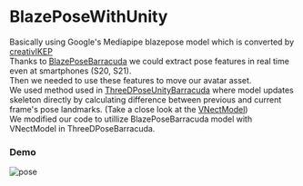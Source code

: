 # BlazePoseWithUnity

Basically using Google's Mediapipe blazepose model which is converted by [creativIKEP](https://github.com/creativeIKEP/BlazePoseBarracuda) <br>
Thanks to [BlazePoseBarracuda](https://github.com/creativeIKEP/BlazePoseBarracuda) we could extract pose features in real time even at smartphones (S20, S21). <br>
Then we needed to use these features to move our avatar asset. <br>
We used method used in [ThreeDPoseUnityBarracuda](https://github.com/digital-standard/ThreeDPoseUnityBarracuda) where model updates skeleton directly by calculating difference between previous and current frame's pose landmarks. (Take a close look at the [VNectModel](https://github.com/digital-standard/ThreeDPoseUnityBarracuda/blob/master/Assets/Scripts/VNectModel.cs))<br>
We modified our code to utillize BlazePoseBarracuda model with VNectModel in ThreeDPoseBarracuda.<br>
### Demo
![pose](./blazepost-sample.gif)

